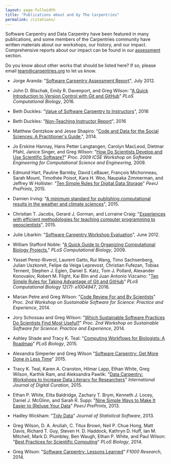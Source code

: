 ```yaml
---
layout: page-fullwidth
title: "Publications about and by The Carpentries"
permalink: /citations/
---
```


Software Carpentry and Data Carpentry have been featured in many publications, and some members of the Carpentries community have written materials about our workshops, our history, and our impact. Comprehensive reports about our impact can be found in our <a href="{{site.url}}/assessment/">assessment</a> section. 

Do you know about other works that should be listed here? If so, please email <a href="mailto:team@carpentries.org">team@carpentries.org</a> to let us know.

<ul>

  <li>
    <p>
      Jorge Aranda: "<a href="https://software-carpentry.org/files/bib/aranda-assessment-2012-07.pdf">Software Carpentry Assessment Report</a>",
      July 2012.
    </p>
  </li>

  <li>
    <p>
      John D. Blischak, Emily R. Davenport, and Greg Wilson:
      "<a href="http://journals.plos.org/ploscompbiol/article?id=10.1371/journal.pcbi.1004668">A Quick Introduction to Version Control with Git and GitHub</a>"
      <em>PLoS Computational Biology</em>,
      2016.
    </p>
  </li>

  <li>
    <p>
      Beth Duckles:
      "<a href="https://software-carpentry.org/files/bib/duckles-instructor-engagement-2016.pdf">Value of Software Carpentry to Instructors</a>",
      2016
    </p>
  </li>

  <li>
    <p>
      Beth Duckles:
      "<a href="https://software-carpentry.org/files/bib/duckles-non-instructor-report-2016.pdf">Non-Teaching Instructor Report</a>",
      2016
    </p>
  </li>

  <li>
    <p>
      Matthew Gentzkow and Jesse Shapiro:
      "<a href="https://people.stanford.edu/gentzkow/sites/default/files/codeanddata.pdf">Code and Data for the Social Sciences: A Practitioner's Guide.</a>",
      2014.
    </p>
  </li>

  <li>
    <p>
      Jo Erskine Hannay, Hans Petter Langtangen, Carolyn MacLeod, Dietmar Pfahl, Janice Singer, and Greg Wilson:
      "<a href="https://software-carpentry.org/bib/secse-survey-2009.pdf">How Do Scientists Develop and Use Scientific Software?</a>"
      <cite><em>Proc. 2009 ICSE Workshop on Software Engineering for Computational Science and Engineering</em></cite>,
      2009.
    </p>
  </li>

  <li>
    <p>
      Edmund Hart, Pauline Barmby, David LeBauer, Fran&ccedil;ois Michonneau, Sarah Mount, Timoth&eacute;e Poisot, Kara H. Woo,
      Naupaka Zimmerman, and Jeffrey W Hollister:
      "<a href="https://peerj.com/preprints/1448/">Ten Simple Rules for Digital Data Storage</a>"
      <cite><em>PeerJ PrePrints</em></cite>,
      2015.
    </p>
  </li>

  <li>
    <p>
      Damien Irving:
      "<a href="http://journals.ametsoc.org/doi/abs/10.1175/BAMS-D-15-00010.1">A minimum standard for publishing computational results in the weather and climate sciences</a>",
      2015.
    </p>
  </li>

  <li>
    <p>
      Christian T. Jacobs, Gerard J. Gorman, and Lorraine Craig:
      "<a href="http://arxiv.org/abs/1505.05425">Experiences with efficient methodologies for teaching computer programming to geoscientists</a>",
      2015.
    </p>
  </li>

  <li>
    <p>
      Julie Libarkin:
      "<a href="https://software-carpentry.org/bib/libarkin-assessment-report-2012-06.pdf">Software Carpentry Workshop Evaluation</a>",
      June 2012.
    </p>
  </li>

  <li>
    <p>
      William Stafford Noble:
      "<a href="http://journals.plos.org/ploscompbiol/article?id=10.1371/journal.pcbi.1000424">A Quick Guide to Organizing Computational Biology Projects.</a>"
      <cite><em>PLoS Computational Biology</em></cite>,
      2009.
    </p>
  </li>

  <li>
    <p>
      Yasset Perez-Riverol, Laurent Gatto, Rui Wang, Timo Sachsenberg, Julian Uszkoreit, Felipe da Veiga Leprevost, 
      Christian Fufezan, Tobias Ternent, Stephen J. Eglen, Daniel S. Katz, Tom J. Pollard, Alexander Konovalov, 
      Robert M. Flight, Kai Blin and Juan Antonio Vizcaíno:
      "<a href="http://dx.doi.org/10.1371/journal.pcbi.1004947">Ten Simple Rules for Taking Advantage of Git and GitHub</a>"
      <cite><em>PLoS Computational Biology</em> 12(7): e1004947</cite>,
      2016.
    </p>
  </li>

  <li>
    <p>
      Marian Petre and Greg Wilson:
      "<a href="http://arxiv.org/abs/1407.5648">Code Review For and By Scientists</a>"
      <cite><em>Proc. 2nd Workshop on Sustainable Software for Science: Practice and Experience</em></cite>,
      2014.
    </p>
  </li>

  <li>
    <p>
      Jory Schossau and Greg Wilson:
      "<a href="http://arxiv.org/abs/1407.6220">Which Sustainable Software Practices Do Scientists Find Most Useful?</a>"
      <cite><em>Proc. 2nd Workshop on Sustainable Software for Science: Practice and Experience</em></cite>,
      2014.
    </p>
  </li>

  <li>
    <p>
      Ashley Shade and Tracy K. Teal:
      "<a href="http://www.ncbi.nlm.nih.gov/pmc/articles/PMC4658184/">Computing Workflows for Biologists: A Roadmap</a>"
      <cite><em>PLoS Biology</em></cite>,
      2015.
    </p>
  </li>

  <li>
    <p>
      Alexandra Simperler and Greg Wilson
      "<a href="http://arxiv.org/abs/1506.02575">Software Carpentry: Get More Done in Less Time</a>"
      2015.
    </p>
  </li>

  <li>
    <p>
      Tracy K. Teal, Karen A. Cranston, Hilmar Lapp, Ethan White, Greg Wilson, Karthik Ram, and Aleksandra Pawlik:
      "<a href="http://ijdc.net/index.php/ijdc/article/view/10.1.135">Data Carpentry: Workshops to Increase Data Literacy for Researchers</a>"
      <cite><em>International Journal of Digital Curation</em></cite>,
      2015.
    </p>
  </li>

  <li>
    <p>
      Ethan P. White, Elita Baldridge, Zachary T. Brym, Kenneth J. Locey, Daniel J. McGlinn, and Sarah R. Supp:
      "<a href="https://peerj.com/preprints/7/">Nine Simple Ways to Make It Easier to (Re)use Your Data</a>"
      <cite><em>PeerJ PrePrints</em></cite>,
      2013.
    </p>
  </li>

  <li>
    <p>
      Hadley Wickham:
      "<a href="http://www.jstatsoft.org/index.php/jss/article/view/v059i10/">Tidy Data</a>"
      <cite></em>Journal of Statistical Software</em></cite>,
      2013.
    </p>
  </li>

  <li>
    <p>
      Greg Wilson, D. A. Aruliah, C. Titus Brown, Neil P. Chue Hong, Matt Davis, Richard T. Guy, Steven H. D. Haddock, Kathryn D. Huff,
      Ian M. Mitchell, Mark D. Plumbley, Ben Waugh, Ethan P. White, and Paul Wilson:
      "<a href="http://journals.plos.org/plosbiology/article?id=10.1371/journal.pbio.1001745">Best Practices for Scientific Computing</a>"
      <cite><em>PLoS Biology</em></cite>,
      2014.
    </p>
  </li>

  <li>
    <p>
      Greg Wilson:
      "<a href="http://f1000research.com/articles/3-62/v2">Software Carpentry: Lessons Learned</a>"
      <cite><em>F1000 Research</em></cite>,
      2014.
    </p>
  </li>

</ul>
